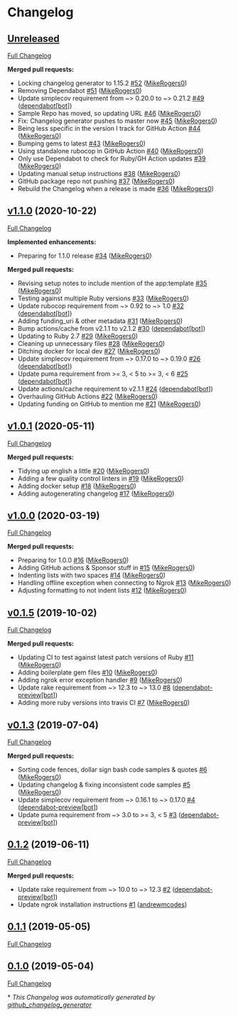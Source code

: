 # Changelog

## [Unreleased](https://github.com/MikeRogers0/puma-ngrok-tunnel/tree/HEAD)

[Full Changelog](https://github.com/MikeRogers0/puma-ngrok-tunnel/compare/v1.1.0...HEAD)

**Merged pull requests:**

- Locking changelog generator to 1.15.2 [\#52](https://github.com/MikeRogers0/puma-ngrok-tunnel/pull/52) ([MikeRogers0](https://github.com/MikeRogers0))
- Removing Dependabot [\#51](https://github.com/MikeRogers0/puma-ngrok-tunnel/pull/51) ([MikeRogers0](https://github.com/MikeRogers0))
- Update simplecov requirement from ~\> 0.20.0 to ~\> 0.21.2 [\#49](https://github.com/MikeRogers0/puma-ngrok-tunnel/pull/49) ([dependabot[bot]](https://github.com/apps/dependabot))
- Sample Repo has moved, so updating URL [\#46](https://github.com/MikeRogers0/puma-ngrok-tunnel/pull/46) ([MikeRogers0](https://github.com/MikeRogers0))
- Fix: Changelog generator pushes to master now [\#45](https://github.com/MikeRogers0/puma-ngrok-tunnel/pull/45) ([MikeRogers0](https://github.com/MikeRogers0))
- Being less specific in the version I track for GitHub Action [\#44](https://github.com/MikeRogers0/puma-ngrok-tunnel/pull/44) ([MikeRogers0](https://github.com/MikeRogers0))
- Bumping gems to latest [\#43](https://github.com/MikeRogers0/puma-ngrok-tunnel/pull/43) ([MikeRogers0](https://github.com/MikeRogers0))
- Using standalone rubocop in GitHub Action [\#40](https://github.com/MikeRogers0/puma-ngrok-tunnel/pull/40) ([MikeRogers0](https://github.com/MikeRogers0))
- Only use Dependabot to check for Ruby/GH Action updates [\#39](https://github.com/MikeRogers0/puma-ngrok-tunnel/pull/39) ([MikeRogers0](https://github.com/MikeRogers0))
- Updating manual setup instructions [\#38](https://github.com/MikeRogers0/puma-ngrok-tunnel/pull/38) ([MikeRogers0](https://github.com/MikeRogers0))
- GitHub package repo not pushing [\#37](https://github.com/MikeRogers0/puma-ngrok-tunnel/pull/37) ([MikeRogers0](https://github.com/MikeRogers0))
- Rebuild the Changelog when a release is made [\#36](https://github.com/MikeRogers0/puma-ngrok-tunnel/pull/36) ([MikeRogers0](https://github.com/MikeRogers0))

## [v1.1.0](https://github.com/MikeRogers0/puma-ngrok-tunnel/tree/v1.1.0) (2020-10-22)

[Full Changelog](https://github.com/MikeRogers0/puma-ngrok-tunnel/compare/v1.0.1...v1.1.0)

**Implemented enhancements:**

- Preparing for 1.1.0 release [\#34](https://github.com/MikeRogers0/puma-ngrok-tunnel/pull/34) ([MikeRogers0](https://github.com/MikeRogers0))

**Merged pull requests:**

- Revising setup notes to include mention of the app:template [\#35](https://github.com/MikeRogers0/puma-ngrok-tunnel/pull/35) ([MikeRogers0](https://github.com/MikeRogers0))
- Testing against multiple Ruby versions [\#33](https://github.com/MikeRogers0/puma-ngrok-tunnel/pull/33) ([MikeRogers0](https://github.com/MikeRogers0))
- Update rubocop requirement from ~\> 0.92 to ~\> 1.0 [\#32](https://github.com/MikeRogers0/puma-ngrok-tunnel/pull/32) ([dependabot[bot]](https://github.com/apps/dependabot))
- Adding funding\_uri & other metadata [\#31](https://github.com/MikeRogers0/puma-ngrok-tunnel/pull/31) ([MikeRogers0](https://github.com/MikeRogers0))
- Bump actions/cache from v2.1.1 to v2.1.2 [\#30](https://github.com/MikeRogers0/puma-ngrok-tunnel/pull/30) ([dependabot[bot]](https://github.com/apps/dependabot))
- Updating to Ruby 2.7 [\#29](https://github.com/MikeRogers0/puma-ngrok-tunnel/pull/29) ([MikeRogers0](https://github.com/MikeRogers0))
- Cleaning up unnecessary files [\#28](https://github.com/MikeRogers0/puma-ngrok-tunnel/pull/28) ([MikeRogers0](https://github.com/MikeRogers0))
- Ditching docker for local dev [\#27](https://github.com/MikeRogers0/puma-ngrok-tunnel/pull/27) ([MikeRogers0](https://github.com/MikeRogers0))
- Update simplecov requirement from ~\> 0.17.0 to ~\> 0.19.0 [\#26](https://github.com/MikeRogers0/puma-ngrok-tunnel/pull/26) ([dependabot[bot]](https://github.com/apps/dependabot))
- Update puma requirement from \>= 3, \< 5 to \>= 3, \< 6 [\#25](https://github.com/MikeRogers0/puma-ngrok-tunnel/pull/25) ([dependabot[bot]](https://github.com/apps/dependabot))
- Update actions/cache requirement to v2.1.1 [\#24](https://github.com/MikeRogers0/puma-ngrok-tunnel/pull/24) ([dependabot[bot]](https://github.com/apps/dependabot))
- Overhauling GitHub Actions [\#22](https://github.com/MikeRogers0/puma-ngrok-tunnel/pull/22) ([MikeRogers0](https://github.com/MikeRogers0))
- Updating funding on GitHub to mention me [\#21](https://github.com/MikeRogers0/puma-ngrok-tunnel/pull/21) ([MikeRogers0](https://github.com/MikeRogers0))

## [v1.0.1](https://github.com/MikeRogers0/puma-ngrok-tunnel/tree/v1.0.1) (2020-05-11)

[Full Changelog](https://github.com/MikeRogers0/puma-ngrok-tunnel/compare/v1.0.0...v1.0.1)

**Merged pull requests:**

- Tidying up english a little [\#20](https://github.com/MikeRogers0/puma-ngrok-tunnel/pull/20) ([MikeRogers0](https://github.com/MikeRogers0))
- Adding a few quality control linters in [\#19](https://github.com/MikeRogers0/puma-ngrok-tunnel/pull/19) ([MikeRogers0](https://github.com/MikeRogers0))
- Adding docker setup [\#18](https://github.com/MikeRogers0/puma-ngrok-tunnel/pull/18) ([MikeRogers0](https://github.com/MikeRogers0))
- Adding autogenerating changelog [\#17](https://github.com/MikeRogers0/puma-ngrok-tunnel/pull/17) ([MikeRogers0](https://github.com/MikeRogers0))

## [v1.0.0](https://github.com/MikeRogers0/puma-ngrok-tunnel/tree/v1.0.0) (2020-03-19)

[Full Changelog](https://github.com/MikeRogers0/puma-ngrok-tunnel/compare/v0.1.5...v1.0.0)

**Merged pull requests:**

- Preparing for 1.0.0 [\#16](https://github.com/MikeRogers0/puma-ngrok-tunnel/pull/16) ([MikeRogers0](https://github.com/MikeRogers0))
- Adding GitHub actions & Sponsor stuff in [\#15](https://github.com/MikeRogers0/puma-ngrok-tunnel/pull/15) ([MikeRogers0](https://github.com/MikeRogers0))
- Indenting lists with two spaces [\#14](https://github.com/MikeRogers0/puma-ngrok-tunnel/pull/14) ([MikeRogers0](https://github.com/MikeRogers0))
- Handling offline exception when connecting to Ngrok [\#13](https://github.com/MikeRogers0/puma-ngrok-tunnel/pull/13) ([MikeRogers0](https://github.com/MikeRogers0))
- Adjusting formatting to not indent lists [\#12](https://github.com/MikeRogers0/puma-ngrok-tunnel/pull/12) ([MikeRogers0](https://github.com/MikeRogers0))

## [v0.1.5](https://github.com/MikeRogers0/puma-ngrok-tunnel/tree/v0.1.5) (2019-10-02)

[Full Changelog](https://github.com/MikeRogers0/puma-ngrok-tunnel/compare/v0.1.3...v0.1.5)

**Merged pull requests:**

- Updating CI to test against latest patch versions of Ruby [\#11](https://github.com/MikeRogers0/puma-ngrok-tunnel/pull/11) ([MikeRogers0](https://github.com/MikeRogers0))
- Adding boilerplate gem files [\#10](https://github.com/MikeRogers0/puma-ngrok-tunnel/pull/10) ([MikeRogers0](https://github.com/MikeRogers0))
- Adding ngrok error exception handler [\#9](https://github.com/MikeRogers0/puma-ngrok-tunnel/pull/9) ([MikeRogers0](https://github.com/MikeRogers0))
- Update rake requirement from ~\> 12.3 to ~\> 13.0 [\#8](https://github.com/MikeRogers0/puma-ngrok-tunnel/pull/8) ([dependabot-preview[bot]](https://github.com/apps/dependabot-preview))
- Adding more ruby versions into travis CI [\#7](https://github.com/MikeRogers0/puma-ngrok-tunnel/pull/7) ([MikeRogers0](https://github.com/MikeRogers0))

## [v0.1.3](https://github.com/MikeRogers0/puma-ngrok-tunnel/tree/v0.1.3) (2019-07-04)

[Full Changelog](https://github.com/MikeRogers0/puma-ngrok-tunnel/compare/0.1.2...v0.1.3)

**Merged pull requests:**

- Sorting code fences, dollar sign bash code samples & quotes [\#6](https://github.com/MikeRogers0/puma-ngrok-tunnel/pull/6) ([MikeRogers0](https://github.com/MikeRogers0))
- Updating changelog & fixing inconsistent code samples [\#5](https://github.com/MikeRogers0/puma-ngrok-tunnel/pull/5) ([MikeRogers0](https://github.com/MikeRogers0))
- Update simplecov requirement from ~\> 0.16.1 to ~\> 0.17.0 [\#4](https://github.com/MikeRogers0/puma-ngrok-tunnel/pull/4) ([dependabot-preview[bot]](https://github.com/apps/dependabot-preview))
- Update puma requirement from ~\> 3.0 to \>= 3, \< 5 [\#3](https://github.com/MikeRogers0/puma-ngrok-tunnel/pull/3) ([dependabot-preview[bot]](https://github.com/apps/dependabot-preview))

## [0.1.2](https://github.com/MikeRogers0/puma-ngrok-tunnel/tree/0.1.2) (2019-06-11)

[Full Changelog](https://github.com/MikeRogers0/puma-ngrok-tunnel/compare/0.1.1...0.1.2)

**Merged pull requests:**

- Update rake requirement from ~\> 10.0 to ~\> 12.3 [\#2](https://github.com/MikeRogers0/puma-ngrok-tunnel/pull/2) ([dependabot-preview[bot]](https://github.com/apps/dependabot-preview))
- Update ngrok installation instructions [\#1](https://github.com/MikeRogers0/puma-ngrok-tunnel/pull/1) ([andrewmcodes](https://github.com/andrewmcodes))

## [0.1.1](https://github.com/MikeRogers0/puma-ngrok-tunnel/tree/0.1.1) (2019-05-05)

[Full Changelog](https://github.com/MikeRogers0/puma-ngrok-tunnel/compare/0.1.0...0.1.1)

## [0.1.0](https://github.com/MikeRogers0/puma-ngrok-tunnel/tree/0.1.0) (2019-05-04)

[Full Changelog](https://github.com/MikeRogers0/puma-ngrok-tunnel/compare/6973163ea4462763b1becfa47c497265629b1190...0.1.0)



\* *This Changelog was automatically generated by [github_changelog_generator](https://github.com/github-changelog-generator/github-changelog-generator)*
